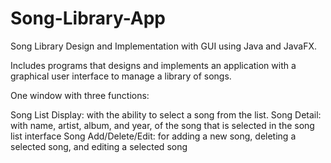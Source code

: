 # Song-Library-App

Song Library Design and Implementation with GUI using Java and JavaFX.

Includes programs that designs and implements an application with a graphical user interface to manage a library of songs.

One window with three functions:

Song List Display: with the ability to select a song from the list.
Song Detail: with name, artist, album, and year, of the song that is selected in the song list interface
Song Add/Delete/Edit: for adding a new song, deleting a selected song, and editing a selected song
